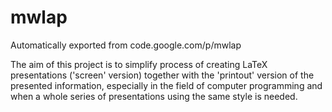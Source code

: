 # mwlap
Automatically exported from code.google.com/p/mwlap

The aim of this project is to simplify process of creating LaTeX presentations ('screen' version) together with the 'printout' version of the presented information, especially in the field of computer programming and when a whole series of presentations using the same style is needed.
